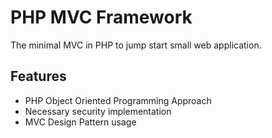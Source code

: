 # PHP MVC Framework
 The minimal MVC in PHP to jump start small web application.

## Features
<ul>
    <li>PHP Object Oriented Programming Approach</li>
    <li>Necessary security implementation</li>
    <li>MVC Design Pattern usage</li>
</ul>